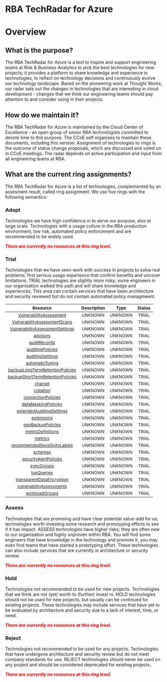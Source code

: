 
RBA TechRadar for Azure
=======================

# Overview

## What is the purpose?


The RBA TechRadar for Azure is a tool to inspire and support engineering teams at Risk & Business Analytics to pick the best technologies for new projects; it provides a platform to share knowledge and experience in technologies, to reflect on technology decisions and continuously evolve our technology landscape.  Based on the pioneering work at Thought Works, our radar sets out the changes in technologies that are interesting in cloud development - changes that we think our engineering teams should pay attention to and consider using in their projects.
## How do we maintain it?


The RBA TechRadar for Azure is maintained by the Cloud Center of Excellence - an open group of senior RBA technologists committed to devote time to this purpose.  The CCoE self organizes to maintain these documents, including this version.  Assignment of technologies to rings is the outcome of status change proposals, which are discussed and voted on in CCoE meetings.  The radar depends on active participation and input from all engineering teams at RBA.
## What are the current ring assignments?


The RBA TechRadar for Azure is a list of technologies, complemented by an assesment result, called ring assignment.  We use five rings with the following semantics:
### Adopt


Technologies we have high confidence in to serve our purpose, also at large scale.  Technologies with a usage culture in the RBA production environment, low risk, automated policy enforcement and are recommended to be widely used.  
  
***<font color="red"> There are currently no resources at this ring level. </font>***
### Trial


Technologies that we have seen work with success in projects to solve real problems;  first serious usage experience that confirm benefits and uncover limitations.  TRIAL technologies are slightly more risky; some engineers in our organization walked this path and will share knowledge and experiences.  This area can contain services that have been architecture and security reviewed but do not contain automated policy managmeent.  

|<sub>Resource</sub>|<sub>Description</sub>|<sub>Type</sub>|<sub>Status</sub>|
| :---: | :---: | :---: | :---: |
|<sub>[VulnerabilityAssessment](https://github.com/openrba/python-azure-techradar/tree/master/Microsoft.DBforPostgreSQL/servers/databases/VulnerabilityAssessment)</sub>|<sub>UNKNOWN</sub>|<sub>UNKNOWN</sub>|<sub>TRIAL</sub>|
|<sub>[VulnerabilityAssessmentScans](https://github.com/openrba/python-azure-techradar/tree/master/Microsoft.DBforPostgreSQL/servers/databases/VulnerabilityAssessmentScans)</sub>|<sub>UNKNOWN</sub>|<sub>UNKNOWN</sub>|<sub>TRIAL</sub>|
|<sub>[VulnerabilityAssessmentSettings](https://github.com/openrba/python-azure-techradar/tree/master/Microsoft.DBforPostgreSQL/servers/databases/VulnerabilityAssessmentSettings)</sub>|<sub>UNKNOWN</sub>|<sub>UNKNOWN</sub>|<sub>TRIAL</sub>|
|<sub>[advisors](https://github.com/openrba/python-azure-techradar/tree/master/Microsoft.DBforPostgreSQL/servers/databases/advisors)</sub>|<sub>UNKNOWN</sub>|<sub>UNKNOWN</sub>|<sub>TRIAL</sub>|
|<sub>[auditRecords](https://github.com/openrba/python-azure-techradar/tree/master/Microsoft.DBforPostgreSQL/servers/databases/auditRecords)</sub>|<sub>UNKNOWN</sub>|<sub>UNKNOWN</sub>|<sub>TRIAL</sub>|
|<sub>[auditingPolicies](https://github.com/openrba/python-azure-techradar/tree/master/Microsoft.DBforPostgreSQL/servers/databases/auditingPolicies)</sub>|<sub>UNKNOWN</sub>|<sub>UNKNOWN</sub>|<sub>TRIAL</sub>|
|<sub>[auditingSettings](https://github.com/openrba/python-azure-techradar/tree/master/Microsoft.DBforPostgreSQL/servers/databases/auditingSettings)</sub>|<sub>UNKNOWN</sub>|<sub>UNKNOWN</sub>|<sub>TRIAL</sub>|
|<sub>[automaticTuning](https://github.com/openrba/python-azure-techradar/tree/master/Microsoft.DBforPostgreSQL/servers/databases/automaticTuning)</sub>|<sub>UNKNOWN</sub>|<sub>UNKNOWN</sub>|<sub>TRIAL</sub>|
|<sub>[backupLongTermRetentionPolicies](https://github.com/openrba/python-azure-techradar/tree/master/Microsoft.DBforPostgreSQL/servers/databases/backupLongTermRetentionPolicies)</sub>|<sub>UNKNOWN</sub>|<sub>UNKNOWN</sub>|<sub>TRIAL</sub>|
|<sub>[backupShortTermRetentionPolicies](https://github.com/openrba/python-azure-techradar/tree/master/Microsoft.DBforPostgreSQL/servers/databases/backupShortTermRetentionPolicies)</sub>|<sub>UNKNOWN</sub>|<sub>UNKNOWN</sub>|<sub>TRIAL</sub>|
|<sub>[charset](https://github.com/openrba/python-azure-techradar/tree/master/Microsoft.DBforPostgreSQL/servers/databases/charset)</sub>|<sub>UNKNOWN</sub>|<sub>UNKNOWN</sub>|<sub>TRIAL</sub>|
|<sub>[collation](https://github.com/openrba/python-azure-techradar/tree/master/Microsoft.DBforPostgreSQL/servers/databases/collation)</sub>|<sub>UNKNOWN</sub>|<sub>UNKNOWN</sub>|<sub>TRIAL</sub>|
|<sub>[connectionPolicies](https://github.com/openrba/python-azure-techradar/tree/master/Microsoft.DBforPostgreSQL/servers/databases/connectionPolicies)</sub>|<sub>UNKNOWN</sub>|<sub>UNKNOWN</sub>|<sub>TRIAL</sub>|
|<sub>[dataMaskingPolicies](https://github.com/openrba/python-azure-techradar/tree/master/Microsoft.DBforPostgreSQL/servers/databases/dataMaskingPolicies)</sub>|<sub>UNKNOWN</sub>|<sub>UNKNOWN</sub>|<sub>TRIAL</sub>|
|<sub>[extendedAuditingSettings](https://github.com/openrba/python-azure-techradar/tree/master/Microsoft.DBforPostgreSQL/servers/databases/extendedAuditingSettings)</sub>|<sub>UNKNOWN</sub>|<sub>UNKNOWN</sub>|<sub>TRIAL</sub>|
|<sub>[extensions](https://github.com/openrba/python-azure-techradar/tree/master/Microsoft.DBforPostgreSQL/servers/databases/extensions)</sub>|<sub>UNKNOWN</sub>|<sub>UNKNOWN</sub>|<sub>TRIAL</sub>|
|<sub>[geoBackupPolicies](https://github.com/openrba/python-azure-techradar/tree/master/Microsoft.DBforPostgreSQL/servers/databases/geoBackupPolicies)</sub>|<sub>UNKNOWN</sub>|<sub>UNKNOWN</sub>|<sub>TRIAL</sub>|
|<sub>[metricDefinitions](https://github.com/openrba/python-azure-techradar/tree/master/Microsoft.DBforPostgreSQL/servers/databases/metricDefinitions)</sub>|<sub>UNKNOWN</sub>|<sub>UNKNOWN</sub>|<sub>TRIAL</sub>|
|<sub>[metrics](https://github.com/openrba/python-azure-techradar/tree/master/Microsoft.DBforPostgreSQL/servers/databases/metrics)</sub>|<sub>UNKNOWN</sub>|<sub>UNKNOWN</sub>|<sub>TRIAL</sub>|
|<sub>[recommendedSensitivityLabels](https://github.com/openrba/python-azure-techradar/tree/master/Microsoft.DBforPostgreSQL/servers/databases/recommendedSensitivityLabels)</sub>|<sub>UNKNOWN</sub>|<sub>UNKNOWN</sub>|<sub>TRIAL</sub>|
|<sub>[schemas](https://github.com/openrba/python-azure-techradar/tree/master/Microsoft.DBforPostgreSQL/servers/databases/schemas)</sub>|<sub>UNKNOWN</sub>|<sub>UNKNOWN</sub>|<sub>TRIAL</sub>|
|<sub>[securityAlertPolicies](https://github.com/openrba/python-azure-techradar/tree/master/Microsoft.DBforPostgreSQL/servers/databases/securityAlertPolicies)</sub>|<sub>UNKNOWN</sub>|<sub>UNKNOWN</sub>|<sub>TRIAL</sub>|
|<sub>[syncGroups](https://github.com/openrba/python-azure-techradar/tree/master/Microsoft.DBforPostgreSQL/servers/databases/syncGroups)</sub>|<sub>UNKNOWN</sub>|<sub>UNKNOWN</sub>|<sub>TRIAL</sub>|
|<sub>[topQueries](https://github.com/openrba/python-azure-techradar/tree/master/Microsoft.DBforPostgreSQL/servers/databases/topQueries)</sub>|<sub>UNKNOWN</sub>|<sub>UNKNOWN</sub>|<sub>TRIAL</sub>|
|<sub>[transparentDataEncryption](https://github.com/openrba/python-azure-techradar/tree/master/Microsoft.DBforPostgreSQL/servers/databases/transparentDataEncryption)</sub>|<sub>UNKNOWN</sub>|<sub>UNKNOWN</sub>|<sub>TRIAL</sub>|
|<sub>[vulnerabilityAssessments](https://github.com/openrba/python-azure-techradar/tree/master/Microsoft.DBforPostgreSQL/servers/databases/vulnerabilityAssessments)</sub>|<sub>UNKNOWN</sub>|<sub>UNKNOWN</sub>|<sub>TRIAL</sub>|
|<sub>[workloadGroups](https://github.com/openrba/python-azure-techradar/tree/master/Microsoft.DBforPostgreSQL/servers/databases/workloadGroups)</sub>|<sub>UNKNOWN</sub>|<sub>UNKNOWN</sub>|<sub>TRIAL</sub>|

### Assess


Technologies that are promising and have clear potential value-add for us; technologies worth investing some research and prototyping efforts to see if it has impact.  ASSESS technologies have higher risks;  they are often new to our organization and highly unproven within RBA.  You will find some engineers that have knowledge in the technology and promote it, you may even find teams that have started a prototyping effort.  These technologies can also include services that are currently in architecture or security review.  
  
***<font color="red"> There are currently no resources at this ring level. </font>***
### Hold


Technologies not recommended to be used for new projects. Technologies that we think are not (yet) worth to (further) invest in.  HOLD technologies should not be used for new projects, but usually can be continued for existing projects.  These technologies may include services that have yet to be evaluated by architecture and security due to a lack of interest, time, or need.  
  
***<font color="red"> There are currently no resources at this ring level. </font>***
### Reject


Technologies not recommended to be used for any projects. Technologies that have undergone architecture and security review but do not meet company standards for use.  REJECT technologies should never be used on any project and should be considered deprecated for existing projects.  
  
***<font color="red"> There are currently no resources at this ring level. </font>***